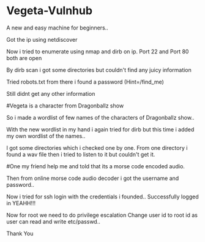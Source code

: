 # Vegeta-Vulnhub
A new and easy machine for beginners..

Got the ip using netdiscover

Now i tried to enumerate using nmap and dirb on ip.
Port 22 and Port 80 both are open

By dirb scan i got some directories but couldn't find any juicy information

Tried robots.txt from there i found a password (Hint=/find_me)

Still didnt get any other information

#Vegeta is a character from Dragonballz show 

So i made a wordlist of few names of the characters of Dragonballz show..

With the new wordlist in my hand i again tried for dirb but this time i added my own wordlist of the names..

I got some directories which i checked one by one.
From one directory i found a wav file then i tried to listen to it but couldn't get it.

#One my friend help me and told that its a morse code encoded audio.


Then from online morse code audio decoder i got the username and password..


Now i tried for ssh login with the credentials i founded..
Successfully logged in YEAHH!!!

Now for root we need to do privilege escalation 
Change user id to root id as user can read and write etc/passwd..

Thank You
